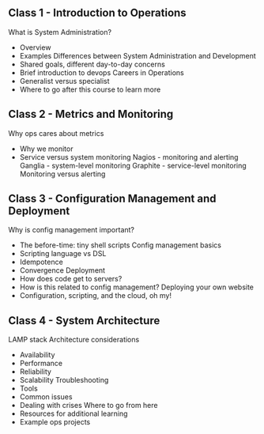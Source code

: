 ## Class 1 - Introduction to Operations
What is System Administration? 
* Overview
* Examples
Differences between System Administration and Development
* Shared goals, different day-to-day concerns
* Brief introduction to devops
Careers in Operations
* Generalist versus specialist
* Where to go after this course to learn more

## Class 2 - Metrics and Monitoring
Why ops cares about metrics
* Why we monitor
* Service versus system monitoring
Nagios - monitoring and alerting
Ganglia - system-level monitoring
Graphite - service-level monitoring
Monitoring versus alerting

## Class 3 - Configuration Management and Deployment
Why is config management important?
* The before-time: tiny shell scripts
Config management basics
* Scripting language vs DSL
* Idempotence
* Convergence
Deployment
* How does code get to servers?
* How is this related to config management?
Deploying your own website
* Configuration, scripting, and the cloud, oh my!

## Class 4 - System Architecture
LAMP stack
Architecture considerations
* Availability
* Performance
* Reliability
* Scalability
Troubleshooting
* Tools
* Common issues
* Dealing with crises
Where to go from here
* Resources for additional learning
* Example ops projects

